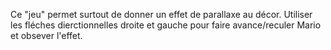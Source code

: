 Ce "jeu" permet surtout de donner un effet de parallaxe au décor.
Utiliser les fléches dierctionnelles droite et gauche pour faire avance/reculer Mario et obsever l'effet.
